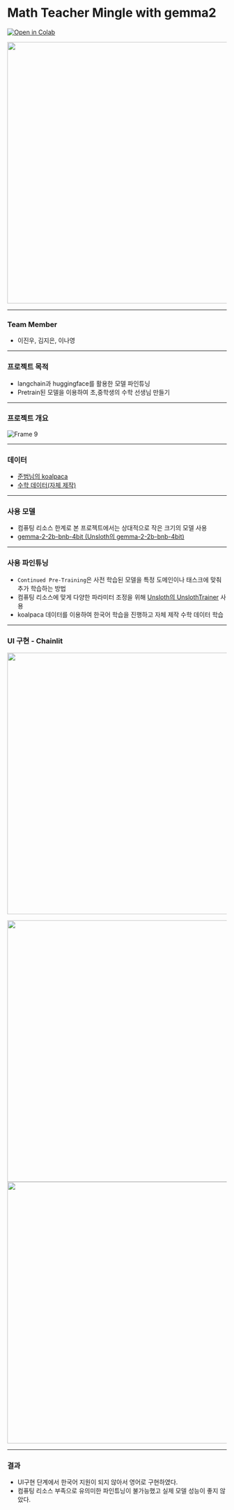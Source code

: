 # Math Teacher Mingle with gemma2
[![Open in Colab](https://colab.research.google.com/assets/colab-badge.svg)](https://colab.research.google.com/notebooks/gemma_sprint_notebook.ipynb)


<img src="https://huggingface.co/blog/assets/gemma2/thumbnail.jpg" width ="600" >

---
### Team Member
- 이진우, 김지은, 이나영
---

### 프로젝트 목적
- langchain과 huggingface를 활용한 모델 파인튜닝
- Pretrain된 모델을 이용하여 초,중학생의 수학 선생님 만들기
---

### 프로젝트 개요
![Frame 9](https://github.com/user-attachments/assets/72c0d6b7-bc54-4382-ab78-d82f82aefe07)

---

### 데이터
- [준범님의 koalpaca](https://huggingface.co/datasets/beomi/KoAlpaca-v1.1a) <br>
- [수학 데이터(자체 제작)](https://huggingface.co/datasets/Envy1025/mathdata)
---
### 사용 모델
- 컴퓨팅 리소스 한계로 본 프로젝트에서는 상대적으로 작은 크기의 모델 사용
- [gemma-2-2b-bnb-4bit (Unsloth의 gemma-2-2b-bnb-4bit)](https://huggingface.co/unsloth/gemma-2-2b-bnb-4bit)
---
### 사용 파인튜닝
- `Continued Pre-Training`은 사전 학습된 모델을 특정 도메인이나 태스크에 맞춰 추가 학습하는 방법
- 컴퓨팅 리소스에 맞게 다양한 파라미터 조정을 위해 [Unsloth의 UnslothTrainer](https://devocean.sk.com/blog/techBoardDetail.do?ID=166285&boardType=techBlog) 사용
- koalpaca 데이터를 이용하여 한국어 학습을 진행하고 자체 제작 수학 데이터 학습
  
---
### UI 구현 - Chainlit
 
[<img src ="https://github.com/user-attachments/assets/64ca578b-a4f0-4a4f-b876-bce21b5db1a6" width ="600">](https://chainlit.io/)

<img src ="https://github.com/user-attachments/assets/9bcaee06-dbe6-4054-acc1-783dcdb987df" width ="600">
<img src ="https://github.com/user-attachments/assets/8afcbf08-a187-471f-9b66-69c3c460cec0" width ="600">

---

### 결과
- UI구현 단계에서 한국어 지원이 되지 않아서 영어로 구현하였다.
- 컴퓨팅 리소스 부족으로 유의미한 파인튜닝이 불가능했고 실제 모델 성능이 좋지 않았다.
